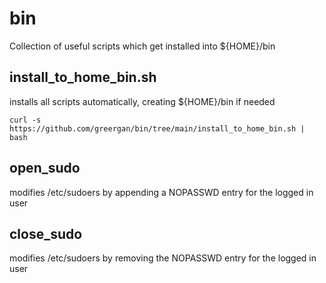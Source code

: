 # bin
Collection of useful scripts which get installed into ${HOME}/bin

## install_to_home_bin.sh
installs all scripts automatically, creating ${HOME}/bin if needed

```
curl -s https://github.com/greergan/bin/tree/main/install_to_home_bin.sh | bash
```

## open_sudo
modifies /etc/sudoers by appending a NOPASSWD entry for the logged in user

## close_sudo
modifies /etc/sudoers by removing the  NOPASSWD entry for the logged in user
